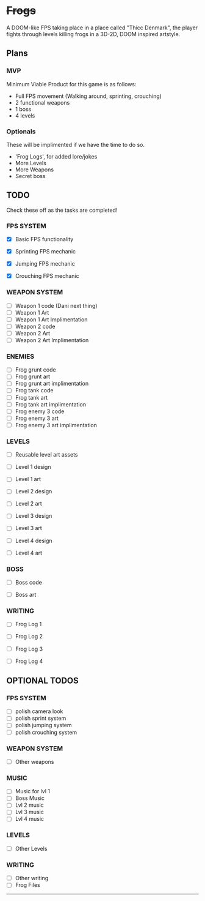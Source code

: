 # ~~Frogs~~

A DOOM-like FPS taking place in a place called "Thicc Denmark", the player fights through levels killing frogs in a 3D-2D, DOOM inspired artstyle. 

## Plans

### MVP

Minimum Viable Product for this game is as follows:

* Full FPS movement (Walking around, sprinting, crouching)
* 2 functional weapons
* 1 boss
* 4 levels

### Optionals

These will be implimented if we have the time to do so.

* 'Frog Logs', for added lore/jokes
* More Levels
* More Weapons
* Secret boss

## TODO

Check these off as the tasks are completed!

### FPS SYSTEM
- [x] Basic FPS functionality
- [x] Sprinting FPS mechanic
- [x] Jumping FPS mechanic
- [x] Crouching FPS mechanic


### WEAPON SYSTEM
- [ ] Weapon 1 code (Dani next thing)
- [ ] Weapon 1 Art
- [ ] Weapon 1 Art Implimentation
- [ ] Weapon 2 code 
- [ ] Weapon 2 Art
- [ ] Weapon 2 Art Implimentation

### ENEMIES
- [ ] Frog grunt code
- [ ] Frog grunt art
- [ ] Frog grunt art implimentation
- [ ] Frog tank code
- [ ] Frog tank art
- [ ] Frog tank art implimentation
- [ ] Frog enemy 3 code
- [ ] Frog enemy 3 art
- [ ] Frog enemy 3 art implimentation

### LEVELS
- [ ] Reusable level art assets
- [ ] Level 1 design
- [ ] Level 1 art
- [ ] Level 2 design
- [ ] Level 2 art
- [ ] Level 3 design
- [ ] Level 3 art
- [ ] Level 4 design
- [ ] Level 4 art


### BOSS
- [ ] Boss code
- [ ] Boss art


### WRITING
- [ ] Frog Log 1
- [ ] Frog Log 2
- [ ] Frog Log 3
- [ ] Frog Log 4


## OPTIONAL TODOS
### FPS SYSTEM
- [ ] polish camera look
- [ ] polish sprint system
- [ ] polish jumping system
- [ ] polish crouching system

### WEAPON SYSTEM
- [ ] Other weapons

### MUSIC
- [ ] Music for lvl 1
- [ ] Boss Music 
- [ ] Lvl 2 music
- [ ] Lvl 3 music
- [ ] Lvl 4 music

### LEVELS
- [ ] Other Levels


### WRITING
- [ ] Other writing
- [ ] Frog Files

---
